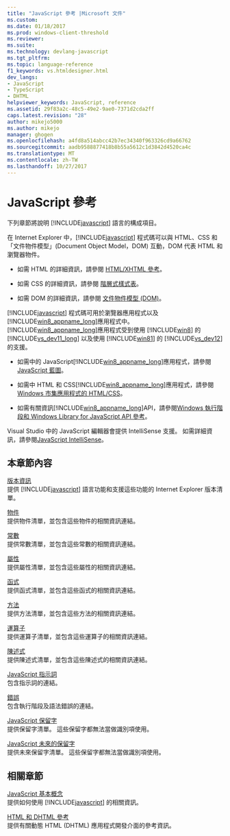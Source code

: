 ```yaml
---
title: "JavaScript 參考 |Microsoft 文件"
ms.custom: 
ms.date: 01/18/2017
ms.prod: windows-client-threshold
ms.reviewer: 
ms.suite: 
ms.technology: devlang-javascript
ms.tgt_pltfrm: 
ms.topic: language-reference
f1_keywords: vs.htmldesigner.html
dev_langs:
- JavaScript
- TypeScript
- DHTML
helpviewer_keywords: JavaScript, reference
ms.assetid: 29f83a2c-48c5-49e2-9ae0-7371d2cda2ff
caps.latest.revision: "28"
author: mikejo5000
ms.author: mikejo
manager: ghogen
ms.openlocfilehash: a4fd8a514abcc42b7ec34340f963326cd9a66762
ms.sourcegitcommit: aadb9588877418b8b55a5612c1d3842d4520ca4c
ms.translationtype: MT
ms.contentlocale: zh-TW
ms.lasthandoff: 10/27/2017
---
```

# <a name="javascript-reference"></a>JavaScript 參考
下列章節將說明 [!INCLUDE[javascript](../../javascript/includes/javascript-md.md)] 語言的構成項目。  
  
 在 Internet Explorer 中，[!INCLUDE[javascript](../../javascript/includes/javascript-md.md)] 程式碼可以與 HTML、CSS 和「文件物件模型」(Document Object Model，DOM) 互動，DOM 代表 HTML 和瀏覽器物件。  
  
-   如需 HTML 的詳細資訊，請參閱 [HTML/XHTML 參考](http://go.microsoft.com/fwlink/p/?LinkId=251007)。  
  
-   如需 CSS 的詳細資訊，請參閱 [階層式樣式表](http://go.microsoft.com/fwlink/p/?LinkId=251008)。  
  
-   如需 DOM 的詳細資訊，請參閱 [文件物件模型 (DOM)](http://go.microsoft.com/fwlink/p/?LinkId=251009)。  
  
 [!INCLUDE[javascript](../../javascript/includes/javascript-md.md)] 程式碼可用於瀏覽器應用程式以及 [!INCLUDE[win8_appname_long](../../javascript/includes/win8-appname-long-md.md)]應用程式中。 [!INCLUDE[win8_appname_long](../../javascript/includes/win8-appname-long-md.md)]應用程式受到使用 [!INCLUDE[win8](../../javascript/includes/win8-md.md)] 的 [!INCLUDE[vs_dev11_long](../../javascript/includes/vs-dev11-long-md.md)] 以及使用 [!INCLUDE[win81](../../javascript/includes/win81-md.md)] 的 [!INCLUDE[vs_dev12](../../javascript/includes/vs-dev12-md.md)] 的支援。  
  
-   如需中的 JavaScript[!INCLUDE[win8_appname_long](../../javascript/includes/win8-appname-long-md.md)]應用程式，請參閱[JavaScript 藍圖](http://msdn.microsoft.com/en-us/4f28182b-1e4b-4bbd-8ae9-dcc504de4341)。  
  
-   如需中 HTML 和 CSS[!INCLUDE[win8_appname_long](../../javascript/includes/win8-appname-long-md.md)]應用程式，請參閱[Windows 市集應用程式的 HTML/CSS](http://go.microsoft.com/fwlink/p/?LinkId=250939)。  
  
-   如需有關資訊[!INCLUDE[win8_appname_long](../../javascript/includes/win8-appname-long-md.md)]API，請參閱[Windows 執行階段和 Windows Library for JavaScript API 參考](http://go.microsoft.com/fwlink/p/?LinkID=250938)。  
  
 Visual Studio 中的 JavaScript 編輯器會提供 IntelliSense 支援。 如需詳細資訊，請參閱[JavaScript IntelliSense](/visualstudio/ide/javascript-intellisense.md)。  
  
## <a name="in-this-section"></a>本章節內容  
 [版本資訊](../../javascript/reference/javascript-version-information.md)  
 提供 [!INCLUDE[javascript](../../javascript/includes/javascript-md.md)] 語言功能和支援這些功能的 Internet Explorer 版本清單。  
  
 [物件](../../javascript/reference/javascript-objects.md)  
 提供物件清單，並包含這些物件的相關資訊連結。  
  
 [常數](../../javascript/reference/javascript-constants.md)  
 提供常數清單，並包含這些常數的相關資訊連結。  
  
 [屬性](../../javascript/reference/javascript-properties.md)  
 提供屬性清單，並包含這些屬性的相關資訊連結。  
  
 [函式](../../javascript/reference/javascript-functions.md)  
 提供函式清單，並包含這些函式的相關資訊連結。  
  
 [方法](../../javascript/reference/javascript-methods.md)  
 提供方法清單，並包含這些方法的相關資訊連結。  
  
 [運算子](../../javascript/reference/javascript-operators.md)  
 提供運算子清單，並包含這些運算子的相關資訊連結。  
  
 [陳述式](../../javascript/reference/javascript-statements.md)  
 提供陳述式清單，並包含這些陳述式的相關資訊連結。  
  
 [JavaScript 指示詞](../../javascript/reference/javascript-directives.md)  
 包含指示詞的連結。  
  
 [錯誤](../../javascript/reference/javascript-errors.md)  
 包含執行階段及語法錯誤的連結。  
  
 [JavaScript 保留字](../../javascript/reference/javascript-reserved-words.md)  
 提供保留字清單。 這些保留字都無法當做識別項使用。  
  
 [JavaScript 未來的保留字](../../javascript/reference/javascript-future-reserved-words.md)  
 提供未來保留字清單。 這些保留字都無法當做識別項使用。  
  
## <a name="related-sections"></a>相關章節  
 [JavaScript 基本概念](../../javascript/javascript-fundamentals.md)  
 提供如何使用 [!INCLUDE[javascript](../../javascript/includes/javascript-md.md)] 的相關資訊。  
  
 [HTML 和 DHTML 參考](http://go.microsoft.com/fwlink/?LinkId=148095)  
 提供有關動態 HTML (DHTML) 應用程式開發介面的參考資訊。